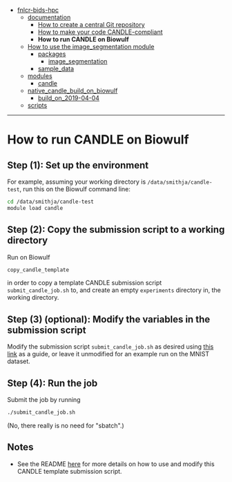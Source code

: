 * [fnlcr-bids-hpc](https://cbiit.github.io/fnlcr-bids-hpc)  
  * [documentation](https://cbiit.github.io/fnlcr-bids-hpc/documentation)  
    * [How to create a central Git repository](https://cbiit.github.io/fnlcr-bids-hpc/documentation/how_to_create_a_central_git_repo)  
    * [How to make your code CANDLE-compliant](https://cbiit.github.io/fnlcr-bids-hpc/documentation/how_to_make_your_code_candle_compliant)  
    * **How to run CANDLE on Biowulf**  
  * [How to use the image_segmentation module](https://cbiit.github.io/fnlcr-bids-hpc/image_segmentation)  
    * [packages](https://cbiit.github.io/fnlcr-bids-hpc/image_segmentation/packages)  
      * [image_segmentation](https://cbiit.github.io/fnlcr-bids-hpc/image_segmentation/packages/image_segmentation)  
    * [sample_data](https://cbiit.github.io/fnlcr-bids-hpc/image_segmentation/sample_data)  
  * [modules](https://cbiit.github.io/fnlcr-bids-hpc/modules)  
    * [candle](https://cbiit.github.io/fnlcr-bids-hpc/modules/candle)  
  * [native_candle_build_on_biowulf](https://cbiit.github.io/fnlcr-bids-hpc/native_candle_build_on_biowulf)  
    * [build_on_2019-04-04](https://cbiit.github.io/fnlcr-bids-hpc/native_candle_build_on_biowulf/build_on_2019-04-04)  
  * [scripts](https://cbiit.github.io/fnlcr-bids-hpc/scripts)  


---

# How to run CANDLE on Biowulf

## Step (1): Set up the environment

For example, assuming your working directory is `/data/smithja/candle-test`, run this on the Biowulf command line:

```bash
cd /data/smithja/candle-test
module load candle
```

## Step (2): Copy the submission script to a working directory

Run on Biowulf

```bash
copy_candle_template
```

in order to copy a template CANDLE submission script `submit_candle_job.sh` to, and create an empty `experiments` directory in, the working directory.

## Step (3) (optional): Modify the variables in the submission script

Modify the submission script `submit_candle_job.sh` as desired using [this link](XXXX) as a guide, or leave it unmodified for an example run on the MNIST dataset.

## Step (4): Run the job

Submit the job by running

```bash
./submit_candle_job.sh
```

(No, there really is no need for "sbatch".)

## Notes

* See the README [here](XXXX) for more details on how to use and modify this CANDLE template submission script.
